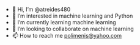 - 👋 Hi, I’m @atreides480
- 👀 I’m interested in machine learning and Python
- 🌱 I’m currently learning machine learning
- 💞️ I’m looking to collaborate on machine learning
- 📫 How to reach me polimenis@yahoo.com

<!---
atreides480/atreides480 is a ✨ special ✨ repository because its `README.md` (this file) appears on your GitHub profile.
You can click the Preview link to take a look at your changes.
--->
